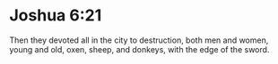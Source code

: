 # Joshua 6:21

Then they devoted all in the city to destruction, both men and women, young and old, oxen, sheep, and donkeys, with the edge of the sword.

